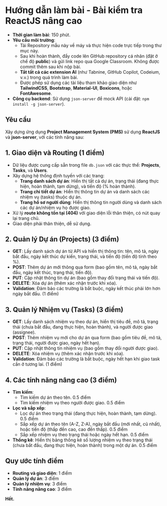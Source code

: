 # Hướng dẫn làm bài - Bài kiểm tra ReactJS nâng cao

- **Thời gian làm bài**: 150 phút.
- **Yêu cầu môi trường**:
  - Tải Repository mẫu này về máy và thực hiện code trực tiếp trong thư mục này.
  - Sau khi hoàn thành, đẩy code lên GitHub repository cá nhân (đặt ở chế độ **public**) và gửi link repo qua Google Classroom. Không được commit thêm sau khi nộp bài.
  - **Tắt tất cả các extension AI** (như Tabnine, GitHub Copilot, Codeium, v.v.) trong quá trình làm bài.
  - Được phép sử dụng các tài liệu tham khảo giao diện như **TailwindCSS**, **Bootstrap**, **Material-UI**, **Boxicons**, hoặc **FontAwesome**.
- **Công cụ backend**: Sử dụng `json-server` để mock API (cài đặt: `npm install -g json-server`).

## Yêu cầu

Xây dựng ứng dụng **Project Management System (PMS)** sử dụng **ReactJS** và **json-server**, với các tính năng sau:

## 1. Giao diện và Routing (1 điểm)

- Dữ liệu được cung cấp sẵn trong file `db.json` với các thực thể: **Projects**, **Tasks**, và **Users**.
- Xây dựng hệ thống định tuyến với các trang:
  - **Trang danh sách dự án**: Hiển thị tất cả dự án, trạng thái (đang thực hiện, hoàn thành, tạm dừng), và tiến độ (% hoàn thành).
  - **Trang chi tiết dự án**: Hiển thị thông tin dự án và danh sách các nhiệm vụ (tasks) thuộc dự án.
  - **Trang hồ sơ người dùng**: Hiển thị thông tin người dùng và danh sách các dự án/nhiệm vụ họ được giao.
- Xử lý **route không tồn tại (404)** với giao diện lỗi thân thiện, có nút quay lại trang chủ.
- Giao diện phải thân thiện, dễ sử dụng.

## 2. Quản lý Dự án (Projects) (3 điểm)

- **GET**: Lấy danh sách dự án từ API và hiển thị thông tin: tên, mô tả, ngày bắt đầu, ngày kết thúc dự kiến, trạng thái, và tiến độ (tiến độ tính theo %).
- **POST**: Thêm dự án mới thông qua form (bao gồm tên, mô tả, ngày bắt đầu, ngày kết thúc, trạng thái, tiến độ).
- **PUT**: Cập nhật thông tin dự án (bao gồm thay đổi trạng thái và tiến độ).
- **DELETE**: Xóa dự án (thêm xác nhận trước khi xóa).
- **Validation**: Đảm bảo các trường là bắt buộc, ngày kết thúc phải lớn hơn ngày bắt đầu. (1 điểm)

## 3. Quản lý Nhiệm vụ (Tasks) (3 điểm)

- **GET**: Lấy danh sách nhiệm vụ theo dự án, hiển thị tiêu đề, mô tả, trạng thái (chưa bắt đầu, đang thực hiện, hoàn thành), và người được giao (assignee).
- **POST**: Thêm nhiệm vụ mới cho dự án qua form (bao gồm tiêu đề, mô tả, trạng thái, người được giao, ngày hết hạn).
- **PUT**: Cập nhật thông tin nhiệm vụ (bao gồm thay đổi người được giao).
- **DELETE**: Xóa nhiệm vụ (thêm xác nhận trước khi xóa).
- **Validation**: Đảm bảo các trường là bắt buộc, ngày hết hạn khi giao task cần ở tương lai. (1 điểm)

## 4. Các tính năng nâng cao (3 điểm)

- **Tìm kiếm**:
  - Tìm kiếm dự án theo tên. 0.5 điểm
  - Tìm kiếm nhiệm vụ theo người được giao. 0.5 điểm
- **Lọc và sắp xếp**:
  - Lọc dự án theo trạng thái (đang thực hiện, hoàn thành, tạm dừng). 0.5 điểm
  - Sắp xếp dự án theo tên (A-Z, Z-A), ngày bắt đầu (mới nhất, cũ nhất), hoặc tiến độ (thấp đến cao, cao đến thấp). 0.5 điểm
  - Sắp xếp nhiệm vụ theo trạng thái hoặc ngày hết hạn. 0.5 điểm
- **Thống kê**: Hiển thị bảng thống kê số lượng nhiệm vụ theo trạng thái (chưa bắt đầu, đang thực hiện, hoàn thành) trong một dự án. 0.5 điểm

## Quy ước tính điểm

- **Routing và giao diện**: 1 điểm
- **Quản lý dự án**: 3 điểm
- **Quản lý nhiệm vụ**: 3 điểm
- **Tính năng nâng cao**: 3 điểm

**Hết.**

